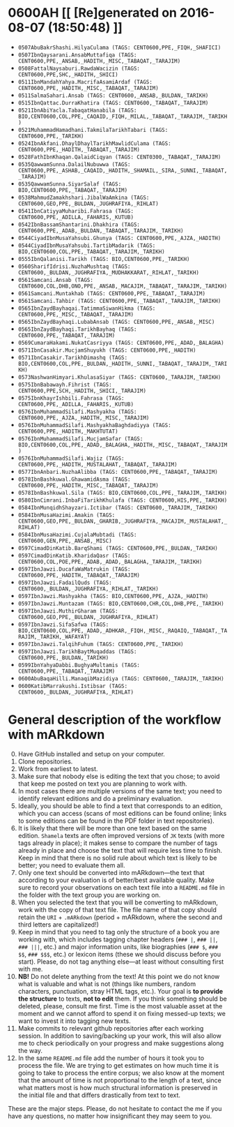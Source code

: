 # 0600AH [[ [Re]generated on 2016-08-07 (18:50:48) ]]

* `0507AbuBakrShashi.HilyaCulama (TAGS: CENT0600,PPE,_FIQH,_SHAFICI)`
* `0507IbnQaysarani.AnsabMuttafiqa (TAGS: CENT0600,PPE,_ANSAB,_HADITH,_MISC,_TABAQAT,_TARAJIM)`
* `0508FattalNaysaburi.RawdaWacizin (TAGS: CENT0600,PPE,SHC,_HADITH,_SHICI)`
* `0511IbnMandahYahya.MacrifaAsamiArdaf (TAGS: CENT0600,PPE,_HADITH,_MISC,_TABAQAT,_TARAJIM)`
* `0511SalmaSahari.Ansab (TAGS: CENT0600,_ANSAB,_BULDAN,_TARIKH)`
* `0515IbnQattac.DurraKhatira (TAGS: CENT0600,_TABAQAT,_TARAJIM)`
* `0521IbnAbiYacla.TabaqatHanabila (TAGS: BIO,CENT0600,COL,PPE,_CAQAID,_FIQH,_MILAL,_TABAQAT,_TARAJIM,_TARIKH)`
* `0521MuhammadHamadhani.TakmilaTarikhTabari (TAGS: CENT0600,PPE,_TARIKH)`
* `0524IbnAkfani.DhaylDhaylTarikhMawlidCulama (TAGS: CENT0600,PPE,_HADITH,_TABAQAT,_TARAJIM)`
* `0528FathIbnKhaqan.QalaidCiqyan (TAGS: CENT0300,_TABAQAT,_TARAJIM)`
* `0535QawwamSunna.DalailNubuwwa (TAGS: CENT0600,PPE,_ASHAB,_CAQAID,_HADITH,_SHAMAIL,_SIRA,_SUNNI,_TABAQAT,_TARAJIM)`
* `0535QawwamSunna.SiyarSalaf (TAGS: BIO,CENT0600,PPE,_TABAQAT,_TARAJIM)`
* `0538MahmudZamakhshari.JibalWaAmkina (TAGS: CENT0600,GEO,PPE,_BULDAN,_JUGHRAFIYA,_RIHLAT)`
* `0541IbnCatiyyaMuharibi.Fahrasa (TAGS: CENT0600,PPE,_ADILLA,_FAHARIS,_KUTUB)`
* `0542IbnBassamShantarini.Dhakhira (TAGS: CENT0600,PPE,_ADAB,_BULDAN,_TABAQAT,_TARAJIM,_TARIKH)`
* `0544CiyadIbnMusaYahsubi.Ghunya (TAGS: CENT0600,PPE,_AJZA,_HADITH)`
* `0544CiyadIbnMusaYahsubi.TartibMadarik (TAGS: BIO,CENT0600,COL,PPE,_TABAQAT,_TARAJIM,_TARIKH)`
* `0555IbnQalanisi.Tarikh (TAGS: BIO,CENT0600,PPE,_TARIKH)`
* `0560SharifIdrisi.NuzhaMushtaq (TAGS: CENT0600,_BULDAN,_JUGHRAFIYA,_MUDHAKKARAT,_RIHLAT,_TARIKH)`
* `0561Samcani.Ansab (TAGS: CENT0600,COL,DHB,ONO,PPE,_ANSAB,_MACAJIM,_TABAQAT,_TARAJIM,_TARIKH)`
* `0561Samcani.Muntakhab (TAGS: CENT0600,PPE,_TABAQAT,_TARAJIM)`
* `0561Samcani.Tahbir (TAGS: CENT0600,PPE,_TABAQAT,_TARAJIM,_TARIKH)`
* `0565IbnZaydBayhaqai.TatimmaSiwanHikma (TAGS: CENT0600,PPE,_MISC,_TABAQAT,_TARAJIM)`
* `0565IbnZaydBayhaqi.LubabAnsab (TAGS: CENT0600,PPE,_ANSAB,_MISC)`
* `0565IbnZaydBayhaqi.TarikhBayhaq (TAGS: CENT0600,PPE,_TABAQAT,_TARAJIM)`
* `0569CumaraHakami.NukatCasriyya (TAGS: CENT0600,PPE,_ADAD,_BALAGHA)`
* `0571IbnCasakir.MucjamShuyukh (TAGS: CENT0600,PPE,_HADITH)`
* `0571IbnCasakir.TarikhDimashq (TAGS: BIO,CENT0600,COL,PPE,_BULDAN,_HADITH,_SUNNI,_TABAQAT,_TARAJIM,_TARIKH)`
* `0573NashwanHimyari.KhulasaSiyar (TAGS: CENT0600,_TARAJIM,_TARIKH)`
* `0575IbnBabawayh.Fihrist (TAGS: CENT0600,PPE,SCH,_HADITH,_SHICI,_TARAJIM)`
* `0575IbnKhayrIshbili.Fahrasa (TAGS: CENT0600,PPE,_ADILLA,_FAHARIS,_KUTUB)`
* `0576IbnMuhammadSilafi.Mashyakha (TAGS: CENT0600,PPE,_AJZA,_HADITH,_MISC,_TARAJIM)`
* `0576IbnMuhammadSilafi.MashyakhaBaghdadiyya (TAGS: CENT0600,PPE,_HADITH,_MAKHTUTAT)`
* `0576IbnMuhammadSilafi.MucjamSafar (TAGS: BIO,CENT0600,COL,PPE,_ADAD,_BALAGHA,_HADITH,_MISC,_TABAQAT,_TARAJIM)`
* `0576IbnMuhammadSilafi.Wajiz (TAGS: CENT0600,PPE,_HADITH,_MUSTALAHAT,_TABAQAT,_TARAJIM)`
* `0577IbnAnbari.NuzhaAlibba (TAGS: CENT0600,PPE,_TABAQAT,_TARAJIM)`
* `0578IbnBashkuwal.GhawamidAsma (TAGS: CENT0600,PPE,_HADITH,_MISC,_TABAQAT,_TARAJIM)`
* `0578IbnBashkuwal.Sila (TAGS: BIO,CENT0600,COL,PPE,_TARAJIM,_TARIKH)`
* `0580IbnCimrani.InbaFiTarikhKhulafa (TAGS: CENT0600,HIS,PPE,_TARIKH)`
* `0584IbnMunqidhShayzari.Ictibar (TAGS: CENT0600,_TARAJIM,_TARIKH)`
* `0584IbnMusaHazimi.Amakin (TAGS: CENT0600,GEO,PPE,_BULDAN,_GHARIB,_JUGHRAFIYA,_MACAJIM,_MUSTALAHAT,_RIHLAT)`
* `0584IbnMusaHazimi.CujalaMubtadi (TAGS: CENT0600,GEN,PPE,_ANSAB,_MISC)`
* `0597CimadDinKatib.BarqShami (TAGS: CENT0600,PPE,_BULDAN,_TARIKH)`
* `0597CimadDinKatib.KharidaQasr (TAGS: CENT0600,COL,POE,PPE,_ADAB,_ADAD,_BALAGHA,_TARAJIM,_TARIKH)`
* `0597IbnJawzi.DucafaWaMatrukin (TAGS: CENT0600,PPE,_HADITH,_TABAQAT,_TARAJIM)`
* `0597IbnJawzi.FadailQuds (TAGS: CENT0600,_BULDAN,_JUGHRAFIYA,_RIHLAT,_TARIKH)`
* `0597IbnJawzi.Mashyakha (TAGS: BIO,CENT0600,PPE,_AJZA,_HADITH)`
* `0597IbnJawzi.Muntazam (TAGS: BIO,CENT0600,CHR,COL,DHB,PPE,_TARIKH)`
* `0597IbnJawzi.MuthirGharam (TAGS: CENT0600,GEO,PPE,_BULDAN,_JUGHRAFIYA,_RIHLAT)`
* `0597IbnJawzi.SifaSafwa (TAGS: BIO,CENT0600,COL,PPE,_ADAD,_ADHKAR,_FIQH,_MISC,_RAQAIQ,_TABAQAT,_TARAJIM,_TARIKH,_WAFAYAT)`
* `0597IbnJawzi.TalqihFuhum (TAGS: CENT0600,PPE,_TARIKH)`
* `0597IbnJawzi.TarikhBaytMuqaddas (TAGS: CENT0600,PPE,_BULDAN,_TARIKH)`
* `0599IbnYahyaDabbi.BughyaMultamis (TAGS: CENT0600,PPE,_TABAQAT,_TARAJIM)`
* `0600AbuBaqaHilli.ManaqibMazidiya (TAGS: CENT0600,_TARAJIM,_TARIKH)`
* `0600KatibMarrakushi.Istibsar (TAGS: CENT0600,_BULDAN,_JUGHRAFIYA,_RIHLAT)`


# General description of the workflow with mARkdown

0. Have GitHub installed and setup on your computer.
1. Clone repositories.
2. Work from earliest to latest.
3. Make sure that nobody else is editing the text that you chose; to avoid that keep me posted on text you are planning to work with. 
4. In most cases there are multiple versions of the same text; you need to identify relevant editions and do a preliminary evaluation.
5. Ideally,  you should be able to find a text that corresponds to an edition,  which you can access (scans of most editions can be found online; links to some editions can be found in the PDF folder in text repositories). 
6. It is likely that there will be more than one text based on the same edition. `Shamela` texts are often improved versions of `JK` texts (with more tags already in place);  it makes sense to compare the number of tags already in place and choose the text that will require less time to finish. Keep in mind that there is no solid rule about which text is likely to be better; you need to evaluate them all.
7. Only one text should be converted into mARkdown—the text that according to your evaluation is of better/best available quality. Make sure to record your observations on each text file into a `README.md` file in the folder with the text group you are working on.
8. When you selected the text that you will be converting to mARkdown, work with the copy of that text file. The file name of that copy should retain the `URI` + `.mARkdown` (period + mARkdown,  where the second and third letters are capitalized!) 
9. Keep in mind that you need to tag only the structure of a book you are working with,  which includes tagging chapter headers (`### |`,  `### ||`,  `### |||`, etc.) and major information units, like biographies (`### $`,  `### $$`,  `### $$$`,  etc.) or lexicon items (these we should discuss before you start). Please, do not tag anything else—at least without consulting first with me.
10. **NB!** Do not delete anything from the text! At this point we do not know what is valuable and what is not (things like numbers, random characters, punctuation, stray HTML tags, etc.). Your goal is **to provide the structure** to texts, **not to edit** them. If you think something should be deleted, please, consult me first. Time is the most valuable asset at the moment and we cannot afford to spend it on fixing messed-up texts; we want to invest it into tagging new texts.
10. Make commits to relevant github repositories after each working session. In addition to saving/backing up your work, this will also allow me to check periodically on your progress and make suggestions along the way.
11. In the same `README.md` file add the number of hours it took you to process the file. We are trying to get estimates on how much time it is going to take to process the entire corpus; we also know at the moment that the amount of time is not proportional to the length of a text, since what matters most is how much structural information is preserved in the initial file and that differs drastically from text to text.

These are the major steps.  Please, do not hesitate to contact the me if you have any questions, no matter how insignificant they may seem to you.

